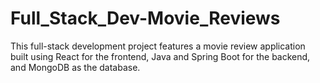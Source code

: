 # Full_Stack_Dev-Movie_Reviews
This full-stack development project features a movie review application built using React for the frontend, Java and Spring Boot for the backend, and MongoDB as the database.
